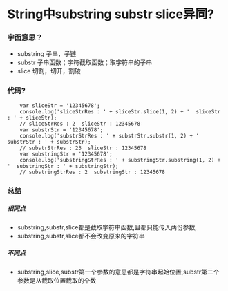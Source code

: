 # String中substring  substr  slice异同?
### 字面意思？
- substring 子串，子链
- substr 子串函数；字符截取函数；取字符串的子串
- slice 切割，切开，割破


### 代码?
```
    var sliceStr = '12345678';
    console.log('sliceStrRes : ' + sliceStr.slice(1, 2) + '  sliceStr : ' + sliceStr);
    // sliceStrRes : 2  sliceStr : 12345678
    var substrStr = '12345678';
    console.log('substrStrRes : ' + substrStr.substr(1, 2) + '  substrStr : ' + substrStr);
    // substrStrRes : 23  sliceStr : 12345678
    var substringStr = '12345678';
    console.log('substringStrRes : ' + substringStr.substring(1, 2) + '  substringStr : ' + substringStr);
    // substringStrRes : 2  substringStr : 12345678
```

### 总结

##### 相同点
- substring,substr,slice都是截取字符串函数,且都只能传入两份参数,
- substring,substr,slice都不会改变原来的字符串
##### 不同点
- substring,slice,substr第一个参数的意思都是字符串起始位置,substr第二个参数是从截取位置截取的个数